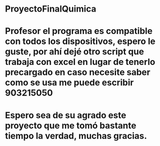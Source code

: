 # ProyectoFinalQuimica
# Profesor el programa es compatible con todos los dispositivos, espero le guste, por ahí dejé otro script que trabaja con excel en lugar de tenerlo precargado en caso necesite saber como se usa me puede escribir 903215050
# Espero sea de su agrado este proyecto que me tomó bastante tiempo la verdad, muchas gracias.
